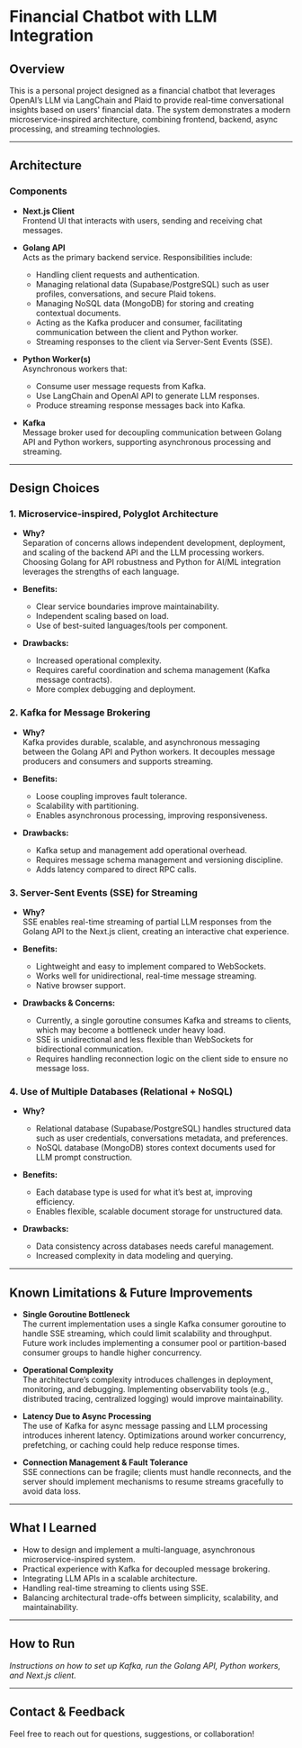 # Financial Chatbot with LLM Integration

## Overview

This is a personal project designed as a financial chatbot that leverages OpenAI’s LLM via LangChain and Plaid to provide real-time conversational insights based on users' financial data. The system demonstrates a modern microservice-inspired architecture, combining frontend, backend, async processing, and streaming technologies.

---

## Architecture

### Components

- **Next.js Client**  
  Frontend UI that interacts with users, sending and receiving chat messages.

- **Golang API**  
  Acts as the primary backend service. Responsibilities include:
  - Handling client requests and authentication.
  - Managing relational data (Supabase/PostgreSQL) such as user profiles, conversations, and secure Plaid tokens.
  - Managing NoSQL data (MongoDB) for storing and creating contextual documents.
  - Acting as the Kafka producer and consumer, facilitating communication between the client and Python worker.
  - Streaming responses to the client via Server-Sent Events (SSE).

- **Python Worker(s)**  
  Asynchronous workers that:
  - Consume user message requests from Kafka.
  - Use LangChain and OpenAI API to generate LLM responses.
  - Produce streaming response messages back into Kafka.

- **Kafka**  
  Message broker used for decoupling communication between Golang API and Python workers, supporting asynchronous processing and streaming.

---

## Design Choices

### 1. **Microservice-inspired, Polyglot Architecture**

- **Why?**  
  Separation of concerns allows independent development, deployment, and scaling of the backend API and the LLM processing workers. Choosing Golang for API robustness and Python for AI/ML integration leverages the strengths of each language.

- **Benefits:**  
  - Clear service boundaries improve maintainability.
  - Independent scaling based on load.
  - Use of best-suited languages/tools per component.

- **Drawbacks:**  
  - Increased operational complexity.
  - Requires careful coordination and schema management (Kafka message contracts).
  - More complex debugging and deployment.

### 2. **Kafka for Message Brokering**

- **Why?**  
  Kafka provides durable, scalable, and asynchronous messaging between the Golang API and Python workers. It decouples message producers and consumers and supports streaming.

- **Benefits:**  
  - Loose coupling improves fault tolerance.
  - Scalability with partitioning.
  - Enables asynchronous processing, improving responsiveness.

- **Drawbacks:**  
  - Kafka setup and management add operational overhead.
  - Requires message schema management and versioning discipline.
  - Adds latency compared to direct RPC calls.

### 3. **Server-Sent Events (SSE) for Streaming**

- **Why?**  
  SSE enables real-time streaming of partial LLM responses from the Golang API to the Next.js client, creating an interactive chat experience.

- **Benefits:**  
  - Lightweight and easy to implement compared to WebSockets.
  - Works well for unidirectional, real-time message streaming.
  - Native browser support.

- **Drawbacks & Concerns:**  
  - Currently, a single goroutine consumes Kafka and streams to clients, which may become a bottleneck under heavy load.
  - SSE is unidirectional and less flexible than WebSockets for bidirectional communication.
  - Requires handling reconnection logic on the client side to ensure no message loss.

### 4. **Use of Multiple Databases (Relational + NoSQL)**

- **Why?**  
  - Relational database (Supabase/PostgreSQL) handles structured data such as user credentials, conversations metadata, and preferences.
  - NoSQL database (MongoDB) stores context documents used for LLM prompt construction.

- **Benefits:**  
  - Each database type is used for what it’s best at, improving efficiency.
  - Enables flexible, scalable document storage for unstructured data.

- **Drawbacks:**  
  - Data consistency across databases needs careful management.
  - Increased complexity in data modeling and querying.

---

## Known Limitations & Future Improvements

- **Single Goroutine Bottleneck**  
  The current implementation uses a single Kafka consumer goroutine to handle SSE streaming, which could limit scalability and throughput. Future work includes implementing a consumer pool or partition-based consumer groups to handle higher concurrency.

- **Operational Complexity**  
  The architecture’s complexity introduces challenges in deployment, monitoring, and debugging. Implementing observability tools (e.g., distributed tracing, centralized logging) would improve maintainability.

- **Latency Due to Async Processing**  
  The use of Kafka for async message passing and LLM processing introduces inherent latency. Optimizations around worker concurrency, prefetching, or caching could help reduce response times.

- **Connection Management & Fault Tolerance**  
  SSE connections can be fragile; clients must handle reconnects, and the server should implement mechanisms to resume streams gracefully to avoid data loss.

---

## What I Learned

- How to design and implement a multi-language, asynchronous microservice-inspired system.
- Practical experience with Kafka for decoupled message brokering.
- Integrating LLM APIs in a scalable architecture.
- Handling real-time streaming to clients using SSE.
- Balancing architectural trade-offs between simplicity, scalability, and maintainability.

---

## How to Run

*Instructions on how to set up Kafka, run the Golang API, Python workers, and Next.js client.*

---

## Contact & Feedback

Feel free to reach out for questions, suggestions, or collaboration!
